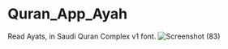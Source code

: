 # Quran_App_Ayah
Read Ayats, in Saudi Quran Complex v1 font.
![Screenshot (83)](https://github.com/taaaf11/Quran_App_Ayah/assets/109919009/9b32dd82-a740-47d4-b519-29877674bf47)
